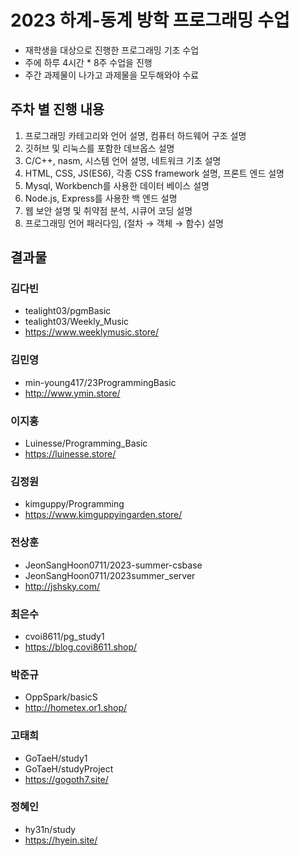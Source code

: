# 2023 하계-동계 방학 프로그래밍 수업

- 재학생을 대상으로 진행한 프로그래밍 기초 수업
- 주에 하루 4시간 * 8주 수업을 진행
- 주간 과제물이 나가고 과제물을 모두해와야 수료

## 주차 별 진행 내용

1. 프로그래밍 카테고리와 언어 설명, 컴퓨터 하드웨어 구조 설명
2. 깃허브 및 리눅스를 포함한 데브옵스 설명
3. C/C++, nasm, 시스템 언어 설명, 네트워크 기초 설명
4. HTML, CSS, JS(ES6), 각종 CSS framework 설명, 프론트 엔드 설명
5. Mysql, Workbench를 사용한 데이터 베이스 설명
6. Node.js, Express를 사용한 백 엔드 설명
7. 웹 보안 설명 및 취약점 분석, 시큐어 코딩 설명
8. 프로그래밍 언어 패러다임, (절차 → 객체 → 함수) 설명

## 결과물

### 김다빈
- tealight03/pgmBasic
- tealight03/Weekly_Music
- https://www.weeklymusic.store/

### 김민영
- min-young417/23ProgrammingBasic
- http://www.ymin.store/

### 이지홍
- Luinesse/Programming_Basic
- https://luinesse.store/

### 김정원
- kimguppy/Programming
- https://www.kimguppyingarden.store/

### 전상훈
- JeonSangHoon0711/2023-summer-csbase
- JeonSangHoon0711/2023summer_server
- http://jshsky.com/

### 최은수
- cvoi8611/pg_study1
- https://blog.covi8611.shop/

### 박준규
- OppSpark/basicS
- http://hometex.or1.shop/

### 고태희
- GoTaeH/study1
- GoTaeH/studyProject
- https://gogoth7.site/

### 정혜인
- hy31n/study
- https://hyein.site/
